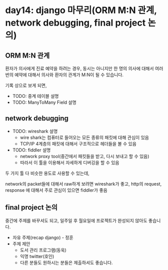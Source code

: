 # day14: django 마무리(ORM M:N 관계, network debugging, final project 논의)



## ORM M:N 관계

환자가 의사에게 진료 예약을 하려는 경우, 동시는 아니지만 한 명의 의사에 대해서 여러 번의 예약에 대해서 의사와 환자의 관계가 M:N이 될 수 있습니다.

기록 상으로 보게 되면, 



- TODO: 중계 테이블 설명
- TODO: ManyToMany Field 설명



## network debugging

- TODO: wireshark 설명
  - wire shark는 컴퓨터로 들어오는 모든 종류의 패킷에 대해 관심이 있음
  - TCP/IP 4계층의 패킷에 대해서 구조적으로 헤더들을 볼 수 있음
- TODO: fiddler 설명
  - network proxy tool(중간에서 패킷들을 받고, 다시 보내고 할 수 있음)
  - 따라서 이 툴을 이용해서 자세하게 디버깅을 할 수 있음

두 가지 툴 다 비슷한 용도로 사용할 수 있는데,

network의 packet들에 대해서 raw하게 보려면 wireshark가 좋고, http의 request, response 에 대해서 주로 관심이 있으면 fiddler가 좋음



## final project 논의

중간에 주제를 바꾸셔도 되고, 일주일 후 월요일에 프로젝트가 완성되지 않아도 좋습니다.



- 자유 주제(recap django) - 정훈
- 주제 제안
  - 도서 관리 프로그램(동욱)
  - 익명 twitter(호인)
  - 다른 분들도 원하시는 분들은 제출하셔도 좋습니다.